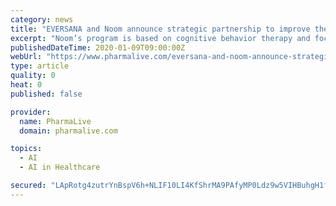```yaml
---
category: news
title: "EVERSANA and Noom announce strategic partnership to improve therapy adherence and patient engagement for complex therapies"
excerpt: "Noom’s program is based on cognitive behavior therapy and focuses on increasing patient engagement and improving clinical outcomes by leveraging human coaches and artificial intelligence. “Despite a long road to diagnosis, adherence to therapy falls to ..."
publishedDateTime: 2020-01-09T09:00:00Z
webUrl: "https://www.pharmalive.com/eversana-and-noom-announce-strategic-partnership-to-improve-therapy-adherence-and-patient-engagement-for-complex-therapies/"
type: article
quality: 0
heat: 0
published: false

provider:
  name: PharmaLive
  domain: pharmalive.com

topics:
  - AI
  - AI in Healthcare

secured: "LApRotg4zutrYnBspV6h+NLIF10LI4KfShrMA9PAfyMP0Ldz9w5VIHBuhgH1f9XHK/lrZPjOOZz0yw69z11pvgeov362LQkKxk+wTIvejUug/N1NN166jq7yCPU3itx3gP5KDQX4QrY79KdPMihnfIduIx0H0W1zHprScimtqTgtscywwhqpRnOVds9hJUNLNF0WXehhQbpqd+NcSqR7zBwPlWPUJ/Xr6656RRvONdjVAlTMsottNL5FHieMBS2T0yYKjrK4XDqxh5b2ltBJjcGhDviqFRBNc5+06zpsEGkZDI5Lwaf7A9I5dotwvjU+;497zRDM5lVB+F1wH/Nmnpg=="
---
```


